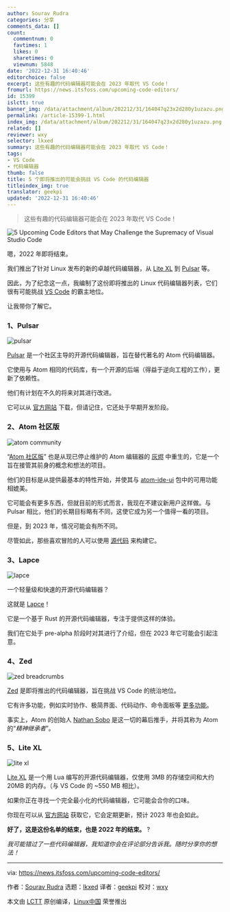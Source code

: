 ```yaml
---
author: Sourav Rudra
categories: 分享
comments_data: []
count:
  commentnum: 0
  favtimes: 1
  likes: 0
  sharetimes: 0
  viewnum: 5848
date: '2022-12-31 16:40:46'
editorchoice: false
excerpt: 这些有趣的代码编辑器可能会在 2023 年取代 VS Code！
fromurl: https://news.itsfoss.com/upcoming-code-editors/
id: 15399
islctt: true
banner_img: /data/attachment/album/202212/31/164047q23x2d280y1uzazu.png
permalink: /article-15399-1.html
index_img: /data/attachment/album/202212/31/164047q23x2d280y1uzazu.png.thumb.jpg
related: []
reviewer: wxy
selector: lkxed
summary: 这些有趣的代码编辑器可能会在 2023 年取代 VS Code！
tags:
- VS Code
- 代码编辑器
thumb: false
title: 5 个即将推出的可能会挑战 VS Code 的代码编辑器
titleindex_img: true
translator: geekpi
updated: '2022-12-31 16:40:46'
---
```



> 
> 这些有趣的代码编辑器可能会在 2023 年取代 VS Code！
> 
> 
> 


![5 Upcoming Code Editors that May Challenge the Supremacy of Visual Studio Code](/data/attachment/album/202212/31/164047q23x2d280y1uzazu.png)


嗯，2022 年即将结束。


我们推出了针对 Linux 发布的新的卓越代码编辑器，从 [Lite XL](https://itsfoss.com/lite-xl/) 到 [Pulsar](https://news.itsfoss.com/pulsar-editor/) 等。


因此，为了纪念这一点，我编制了这份即将推出的 Linux 代码编辑器列表，它们很有可能挑战 [VS Code](https://code.visualstudio.com) 的霸主地位。


让我带你了解它。


### 1、Pulsar


![pulsar](/data/attachment/album/202212/31/164048xn5kr5enx55xam2x.png)


[Pulsar](https://pulsar-edit.dev) 是一个社区主导的开源代码编辑器，旨在替代著名的 Atom 代码编辑器。


它使用与 Atom 相同的代码库，有一个开源的后端（得益于逆向工程的工作），更新了依赖性。


他们有计划在不久的将来对其进行改进。


它可以从 [官方网站](https://pulsar-edit.dev/download.html#releases) 下载，但请记住，它还处于早期开发阶段。


### 2、Atom 社区版


![atom community](/data/attachment/album/202212/31/164048a4n3wa8wsp38ines.jpg)


“[Atom 社区版](https://atom-community.github.io)” 也是从现已停止维护的 Atom 编辑器的 [灰烬](https://github.blog/2022-06-08-sunsetting-atom/) 中重生的，它是一个旨在接管其前身的概念和想法的项目。


他们的目标是从提供最基本的特性开始，并使其与 [atom-ide-ui](https://github.com/facebookarchive/atom-ide-ui) 包中的可用功能相媲美。


它可能会有更多东西，但就目前的形式而言，我现在不建议新用户这样做。与 Pulsar 相比，他们的长期目标略有不同，这使它成为另一个值得一看的项目。


但是，到 2023 年，情况可能会有所不同。


尽管如此，那些喜欢冒险的人可以使用 [源代码](https://github.com/atom-community/atom) 来构建它。


### 3、Lapce


![lapce](/data/attachment/album/202212/31/164048uzgexw5w15gs825g.jpg)


一个轻量级和快速的开源代码编辑器？


这就是 [Lapce](https://lapce.dev)！


它是一个基于 Rust 的开源代码编辑器，专注于提供这样的体验。


我们在它处于 pre-alpha 阶段时对其进行了介绍，但在 2023 年它可能会引起注意。


### 4、Zed


![zed breadcrumbs](/data/attachment/album/202212/31/164048v4fw1fx3hwh43ohb.jpg)


[Zed](https://zed.dev/) 是即将推出的代码编辑器，旨在挑战 VS Code 的统治地位。


它有许多功能，例如实时协作、极简界面、代码动作、命令面板等 [更多功能](https://zed.dev/features)。


事实上，Atom 的创始人 [Nathan Sobo](https://twitter.com/nathansobo) 是这一切的幕后推手，并将其称为 Atom 的“*精神继承者*”。


### 5、Lite XL


![lite xl](/data/attachment/album/202212/31/164049qknlkdadpd1dp5bp.jpg)


[Lite XL](https://itsfoss.com/lite-xl/) 是一个用 Lua 编写的开源代码编辑器，仅使用 3MB 的存储空间和大约 20MB 的内存。（与 VS Code 的 ~550 MB 相比）。


如果你正在寻找一个完全最小化的代码编辑器，它可能会合你的口味。


你现在可以从 [官方网站](https://lite-xl.com/en/downloads) 获取它，它会定期更新，预计 2023 年也会如此。


**好了，这是这份名单的结束，也是 2022 年的结束。** ?


*我可能错过了一些代码编辑器，我知道你会在评论部分告诉我。随时分享你的想法！*




---


via: <https://news.itsfoss.com/upcoming-code-editors/>


作者：[Sourav Rudra](https://news.itsfoss.com/author/sourav/) 选题：[lkxed](https://github.com/lkxed) 译者：[geekpi](https://github.com/geekpi) 校对：[wxy](https://github.com/wxy)


本文由 [LCTT](https://github.com/LCTT/TranslateProject) 原创编译，[Linux中国](https://linux.cn/) 荣誉推出